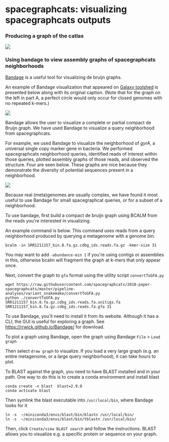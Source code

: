 # spacegraphcats: visualizing spacegraphcats outputs

### Producing a graph of the catlas

![](https://dib-lab.github.io/dib_rotation/_static/ecoli_cdbg_sgc.png)

### Using bandage to view assembly graphs of spacegraphcats neighborhoods

[Bandage](https://rrwick.github.io/Bandage/) is a useful tool for visualizing de bruijn graphs. 

An example of Bandage visualization that appeared on [Galaxy toolshed](https://toolshed.g2.bx.psu.edu/) is presented below along with its original caption. 
(Note that for the graph on the left in part A, a perfect circle would only occur for closed genomes with no repeated k-mers.)

![](https://toolshed.g2.bx.psu.edu/repository/static/images/0aeb94e70e0c3434/bandage_graph.png)

Bandage allows the user to visualize a complete or partial compact de Bruijn graph. 
We have used Bandage to visualize a query neighborhood from spacegraphcats.

For example, we used Bandage to visualize the neighborhood of *gyrA*, a universal single copy marker gene in bacteria. 
We performed spacegraphcats neighborhood queries, identified reads of interest within those queries, plotted assembly graphs of those reads, and observed the structure. 
Four are seen below. 
These graphs are nice because they demonstrate the diversity of potential sequences present in a neighborhood. 

![](https://i.imgur.com/ges864z.png)

Because real (meta)genomes are usually complex, we have found it most useful to use Bandage for small spacegraphcat queries, or for a subset of a neighborhood. 

To use bandage, first build a compact de bruijn graph using BCALM from the reads you're interested in visualizing.

An example command is below.
This command uses reads from a query neighborhood produced by querying a metagenome with a genome bin. 

```
bcalm -in SRR1211157_bin.8.fa.gz.cdbg_ids.reads.fa.gz -kmer-size 31
```

You may want to add `-abundance-min 1` if you're using contigs or assemblies in this, otherwise bcalm will fragment the graph at k-mers that only appear once.

Next, convert the graph to `gfa` format using the utility script `convertToGFA.py`

```
wget https://raw.githubusercontent.com/spacegraphcats/2018-paper-spacegraphcats/master/pipeline-analyses/variant_snakemake/convertToGFA.py
python ./convertToGFA.py SRR1211157_bin.8.fa.gz.cdbg_ids.reads.fa.unitigs.fa SRR1211157_bin.8.fa.gz.cdbg_ids.reads.fa.gfa 31
```

To use Bandage, you'll need to install it from its website. 
Although it has a CLI, the GUI is useful for exploring a graph. 
See https://rrwick.github.io/Bandage/ for download.

To plot a graph using Bandage, open the graph using Bandage `File` > `Load graph`

Then select `draw graph` to visualize. 
If you load a very large graph (e.g. an entire metagenome, or a large query neighborhood), it can take hours to plot.

To BLAST against the graph, you need to have BLAST installed and in your path. 
One way to do this is to create a conda environment and install blast

```
conda create -n blast  blast=2.9.0 
conda activate blast
```

Then symlink the blast executable into `/usr/local/bin`, where Bandage looks for it

```
ln -s  ~/miniconda3/envs/blast/bin/blastn /usr/local/bin/
ln -s  ~/miniconda3/envs/blast/bin/tblastn /usr/local/bin/
```

Then, click `Create/view BLAST search` and follow the instructions. 
BLAST allows you to visualize e.g. a specific protein or sequence on your graph.
